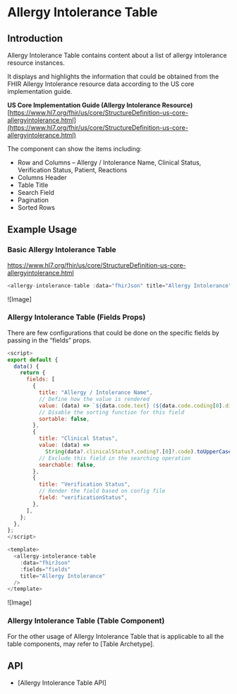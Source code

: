 # Allergy Intolerance Table

## Introduction

Allergy Intolerance Table contains content about a list of allergy intolerance resource instances.

It displays and highlights the information that could be obtained from the FHIR Allergy Intolerance resource data according to the US core implementation guide.

**US Core Implementation Guide (Allergy Intolerance Resource)**<br/>
[https://www.hl7.org/fhir/us/core/StructureDefinition-us-core-allergyintolerance.html](https://www.hl7.org/fhir/us/core/StructureDefinition-us-core-allergyintolerance.html)

The component can show the items including:

- Row and Columns – Allergy / Intolerance Name, Clinical Status, Verification Status, Patient, Reactions
- Columns Header
- Table Title
- Search Field
- Pagination
- Sorted Rows

## Example Usage

### Basic Allergy Intolerance Table

https://www.hl7.org/fhir/us/core/StructureDefinition-us-core-allergyintolerance.html

```javascript linenums="1"
<allergy-intolerance-table :data="fhirJson" title="Allergy Intolerance" />
```

![Image]

### Allergy Intolerance Table (Fields Props)

There are few configurations that could be done on the specific fields by passing in the “fields” props.

```javascript linenums="1"
<script>
export default {
  data() {
    return {
      fields: [
        {
          title: "Allergy / Intolerance Name",
          // Define how the value is rendered
          value: (data) => `${data.code.text} (${data.code.coding[0].display})`,
          // Disable the sorting function for this field
          sortable: false,
        },
        {
          title: "Clinical Status",
          value: (data) =>
            String(data?.clinicalStatus?.coding?.[0]?.code).toUpperCase(),
          // Exclude this field in the searching operation
          searchable: false,
        },
        {
          title: "Verification Status",
          // Render the field based on config file
          field: "verificationStatus",
        },
      ],
    };
  },
};
</script>

<template>
  <allergy-intolerance-table
    :data="fhirJson"
    :fields="fields"
    title="Allergy Intolerance"
  />
</template>
```

![Image]

### Allergy Intolerance Table (Table Component)

For the other usage of Allergy Intolerance Table that is applicable to all the table components, may refer to [Table Archetype].

## API

- [Allergy Intolerance Table API]
